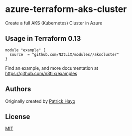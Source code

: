 # azure-terraform-aks-cluster

Create a full AKS (Kubernetes) Cluster in Azure

## Usage in Terraform 0.13
```hcl
module "example" {
  source  = "github.com/N3tLiX/modules//akscluster"
}
```

Find an example, and more documentation at https://github.com/n3tlix/examples
## Authors

Originally created by [Patrick Hayo](http://github.com/adminph-de)

## License

[MIT](LICENSE)